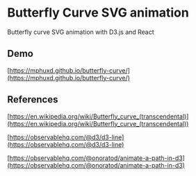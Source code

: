 # Butterfly Curve SVG animation

Butterfly curve SVG animation with D3.js and React

## Demo 
[https://mphuxd.github.io/butterfly-curve/](https://mphuxd.github.io/butterfly-curve/)

## References

[https://en.wikipedia.org/wiki/Butterfly_curve_(transcendental)](https://en.wikipedia.org/wiki/Butterfly_curve_(transcendental))

[https://observablehq.com/@d3/d3-line](https://observablehq.com/@d3/d3-line)

[https://observablehq.com/@onoratod/animate-a-path-in-d3](https://observablehq.com/@onoratod/animate-a-path-in-d3)







